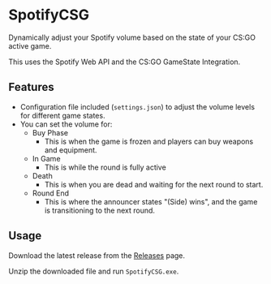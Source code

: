﻿# SpotifyCSG

Dynamically adjust your Spotify volume based on the state of your CS:GO active game.

This uses the Spotify Web API and the CS:GO GameState Integration.

## Features

- Configuration file included (`settings.json`) to adjust the volume levels for different game states.
- You can set the volume for:
  - Buy Phase
    - This is when the game is frozen and players can buy weapons and equipment.
  - In Game
    - This is while the round is fully active
  - Death
    - This is when you are dead and waiting for the next round to start.
  - Round End
    - This is where the announcer states "(Side) wins", and the game is transitioning to the next round.

## Usage

Download the latest release from the [Releases](https://github.com/ia74/SpotifyCSG/releases) page.

Unzip the downloaded file and run `SpotifyCSG.exe`.